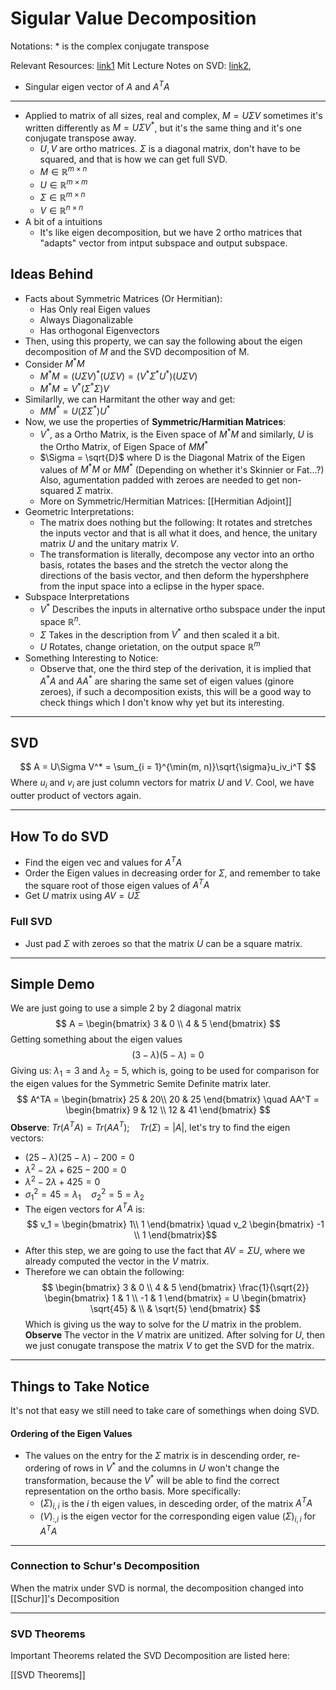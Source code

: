 # Sigular Value Decomposition
Notations: * is the complex conjugate transpose

Relevant Resources: [link1](http://pfister.ee.duke.edu/courses/ecen601/notes_ch8.pdf)
Mit Lecture Notes on SVD: [link2](https://math.mit.edu/classes/18.095/2016IAP/lec2/SVD_Notes.pdf), 
* Singular eigen vector of $A$ and $A^TA$ 
---

* Applied to matrix of all sizes, real and complex, $M = U\Sigma V$ sometimes it's written differently as $M = U\Sigma V^*$, but it's the same thing and it's one conjugate transpose away. 
	* $U, V$ are ortho matrices. $\Sigma$ is a diagonal matrix, don't have to be squared, and that is how we can get full SVD. 
	* $M\in \mathbb{R}^{m \times n}$
	* $U\in \mathbb{R}^{m \times m}$
	* $\Sigma \in \mathbb{R}^{m \times n}$
	* $V\in \mathbb{R}^{n \times n}$
* A bit of a intuitions
	* It's like eigen decomposition, but we have 2 ortho matrices that "adapts" vector from intput subspace and output subspace. 

## Ideas Behind
* Facts about Symmetric Matrices (Or Hermitian): 
	* Has Only real Eigen values
	* Always Diagonalizable 
	* Has orthogonal Eigenvectors
* Then, using this property, we can say the following about the eigen decomposition of $M$ and the SVD decomposition of M. 
* Consider $M^*M$
	* $M^*M =(U\Sigma V)^*(U\Sigma V) = (V^*\Sigma^* U^*)(U\Sigma V)$
	* $M^*M =V^*(\Sigma^*\Sigma) V$
* Similarlly, we can Harmitant the other way and get: 
	* $MM^* = U(\Sigma\Sigma^*)U^*$
* Now, we use the properties of **Symmetric/Harmitian Matrices**:
	* $V^*$, as a Ortho Matrix, is the Eiven space of $M^*M$ and similarly, $U$ is the Ortho Matrix, of Eigen Space of $MM^*\;$
	* $\Sigma = \sqrt{D}$ where D is the Diagonal Matrix of the  Eigen values of $M^*M$ or $MM^*$ (Depending on whether it's Skinnier or Fat...?) Also, agumentation padded with zeroes are needed to get non-squared $\Sigma$ matrix.
	* More on Symmetric/Hermitian Matrices: [[Hermitian Adjoint]]
* Geometric Interpretations: 
	* The matrix does nothing but the following: It rotates and stretches the inputs vector and that is all what it does, and hence, the unitary matrix $U$ and the unitary matrix $V$. 
	* The transformation is literally, decompose any vector into an ortho basis, rotates the bases and the stretch the vector along the directions of the basis vector, and then deform the hypershphere from the input space into a eclipse in the hyper space. 
* Subspace Interpretations 
	* $V^*$ Describes the inputs in alternative ortho subspace under the input space $\mathbb{R}^n$. 
	* $\Sigma$ Takes in the description from $V^*$ and then scaled it a bit. 
	* $U$ Rotates, change orietation, on the output space $\mathbb{R}^m$
* Something Interesting to Notice: 
	* Observe that, one the third step of the derivation, it is implied that $A^*A$ and $AA^*$ are sharing the same set of eigen values (ginore zeroes), if such a decomposition exists, this will be a good way to check things which I don't know why yet but its interesting.

---
## SVD
$$
A = U\Sigma V^* = \sum_{i = 1}^{\min(m, n)}\sqrt{\sigma}u_iv_i^T
$$
Where $u_i$ and $v_i$ are just column vectors for matrix $U$ and $V$. Cool, we have outter product of vectors again.

---
## How To do SVD
* Find the eigen vec and values for $A^TA$
* Order the Eigen values in decreasing order for $\Sigma$, and remember to take the square root of those eigen values of $A^TA$
* Get $U$ matrix using $AV = U\Sigma$
### Full SVD
* Just pad $\Sigma$ with zeroes so that the matrix $U$ can be a square matrix. 
---

## Simple Demo
We are just going to use a simple 2 by 2 diagonal matrix
$$
A = \begin{bmatrix}
3 & 0 \\
4 & 5
\end{bmatrix}
$$
Getting something about the eigen values
$$
(3 - \lambda)(5 - \lambda) = 0
$$
Giving us: $\lambda_1 = 3$ and $\lambda_2 = 5$, which is, going to be used for comparison for the eigen values for the Symmetric Semite Definite matrix later. 
$$
A^TA = \begin{bmatrix}
25 & 20\\ 
20 & 25 
\end{bmatrix}
\quad 
AA^T = \begin{bmatrix}
9 & 12 \\ 
12 & 41
\end{bmatrix}
$$
**Observe**: $Tr(A^TA) = Tr(AA^T); \quad Tr(\Sigma)=|A|$, let's try to find the eigen vectors: 
  * $(25 - \lambda)(25- \lambda) - 200 = 0$
  * $\lambda^2 - 2\lambda + 625 - 200 = 0$
  *  $\lambda^2 - 2\lambda + 425 = 0$
  *  $\sigma_1^2 = 45 = \lambda_1 \quad \sigma_2^2 = 5 = \lambda_2$
  * The eigen vectors for $A^TA$ is: 
$$
v_1 = 
\begin{bmatrix} 
	1\\ 1
\end{bmatrix}
\quad 
v_2
\begin{bmatrix}
	-1 \\ 1
\end{bmatrix}$$
* After this step, we are going to use the fact that $AV = \Sigma U$, where  we already computed the vector in the $V$ matrix. 
* Therefore we can obtain the following: 
$$
\begin{bmatrix}
3 & 0 \\
4 & 5
\end{bmatrix}
\frac{1}{\sqrt{2}}
\begin{bmatrix}
	1 & 1 \\
	-1 & 1
\end{bmatrix}
=
U
\begin{bmatrix}
\sqrt{45} & \\
& \sqrt{5}
\end{bmatrix}
$$
Which is giving us the way to solve for the $U$ matrix in the problem. **Observe** The vector in the $V$ matrix are unitized. After solving for $U$, then we just conugate transpose the matrix $V$ to get the SVD for the matrix.

---
## Things to Take Notice
It's not that easy we still need to take care of somethings when doing SVD. 
#### Ordering of the Eigen Values
* The values on the entry for the $\Sigma$ matrix is in descending order, re-ordering of rows in $V^*$  and the columns in $U$ won't change the transformation, because the $V^*$ will be able to find the correct representation on the ortho basis. More specifically: 
	* $(\Sigma)_{i, i}$ is the $i$ th eigen values, in desceding order, of the matrix $A^TA$
	* $(V)_{:,i}$ is the eigen vector for the corresponding eigen value $(\Sigma)_{i, i}$ for $A^TA$
---
### Connection to Schur's Decomposition

When the matrix under SVD is normal, the decomposition changed into [[Schur]]'s Decomposition 

--- 

### SVD Theorems
Important Theorems related the SVD Decomposition are listed here: 

[[SVD Theorems]]